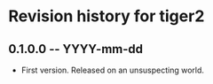 # Revision history for tiger2

## 0.1.0.0 -- YYYY-mm-dd

* First version. Released on an unsuspecting world.
